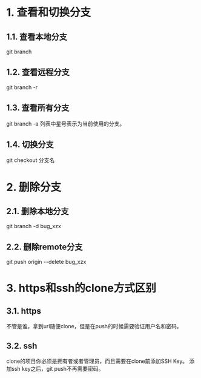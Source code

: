 # 1. 查看和切换分支
## 1.1. 查看本地分支
git branch

## 1.2. 查看远程分支
git branch -r

## 1.3. 查看所有分支
git branch -a
列表中星号表示为当前使用的分支。

## 1.4. 切换分支
git checkout 分支名

# 2. 删除分支
## 2.1. 删除本地分支
git branch -d bug_xzx

## 2.2. 删除remote分支
git push origin --delete bug_xzx

# 3. https和ssh的clone方式区别
## 3.1. https
不管是谁，拿到url随便clone，但是在push的时候需要验证用户名和密码。

## 3.2. ssh
clone的项目你必须是拥有者或者管理员，而且需要在clone前添加SSH Key。
添加ssh key之后，git push不再需要密码。